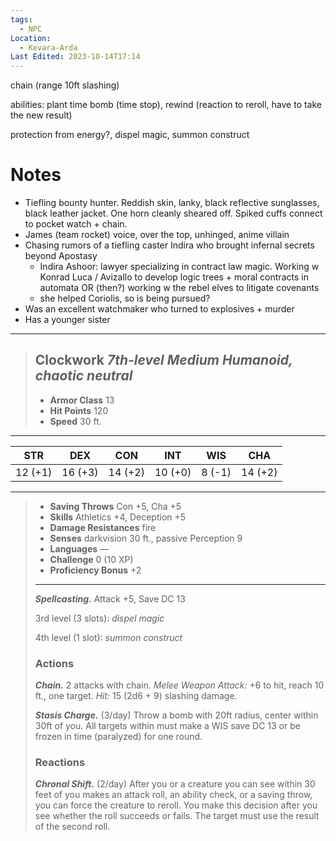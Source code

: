 ```yaml
---
tags:
  - NPC
Location:
  - Kevara-Arda
Last Edited: 2023-10-14T17:14
---
```

chain (range 10ft slashing)

abilities: plant time bomb (time stop), rewind (reaction to reroll, have to take the new result)

protection from energy?, dispel magic, summon construct

# Notes

- Tiefling bounty hunter. Reddish skin, lanky, black reflective sunglasses, black leather jacket. One horn cleanly sheared off. Spiked cuffs connect to pocket watch + chain.
- James (team rocket) voice, over the top, unhinged, anime villain
- Chasing rumors of a tiefling caster Indira who brought infernal secrets beyond Apostasy
    - Indira Ashoor: lawyer specializing in contract law magic. Working w Konrad Luca / Avizallo to develop logic trees + moral contracts in automata OR (then?) working w the rebel elves to litigate covenants
    - she helped Coriolis, so is being pursued?
- Was an excellent watchmaker who turned to explosives + murder
- Has a younger sister

  

  

---
> Clockwork
> _7th-level Medium Humanoid, chaotic neutral_
> ---
> - **Armor Class** 13
> - **Hit Points** 120
> - **Speed** 30 ft.
---

 | STR     | DEX     | CON     | INT     | WIS    | CHA     |
 | ------- | ------- | ------- | ------- | ------ | ------- |
 | 12 (+1) | 16 (+3) | 14 (+2) | 10 (+0) | 8 (-1) | 14 (+2) |

---
> 
> - **Saving Throws** Con +5, Cha +5
> - **Skills** Athletics +4, Deception +5
> - **Damage Resistances** fire
> - **Senses** darkvision 30 ft., passive Perception 9
> - **Languages** —
> - **Challenge** 0 (10 XP)
> - **Proficiency Bonus** +2
> ---
> 
> _**Spellcasting.**_ Attack +5, Save DC 13
> 
> 3rd level (3 slots): _dispel magic_
> 
> 4th level (1 slot): _summon construct_
> 
> ### Actions
> 
> _**Chain.**_ 2 attacks with chain. _Melee Weapon Attack:_ +6 to hit, reach 10 ft., one target. _Hit:_ 15 (2d6 + 9) slashing damage.
> 
> _**Stasis Charge.**_ (3/day) Throw a bomb with 20ft radius, center within 30ft of you. All targets within must make a WIS save DC 13 or be frozen in time (paralyzed) for one round.
> 
> ### Reactions
> 
> _**Chronal Shift.**_ (2/day) After you or a creature you can see within 30 feet of you makes an attack roll, an ability check, or a saving throw, you can force the creature to reroll. You make this decision after you see whether the roll succeeds or fails. The target must use the result of the second roll.